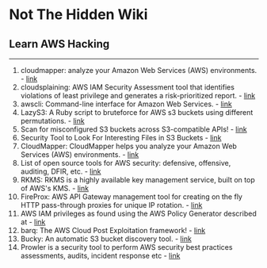 # Not The Hidden Wiki

## Learn AWS Hacking
-----

1. cloudmapper: analyze your Amazon Web Services (AWS) environments. - [link](https://github.com/duo-labs/cloudmapper)
2. cloudsplaining: AWS IAM Security Assessment tool that identifies violations of least privilege and generates a risk-prioritized report. - [link](https://github.com/salesforce/cloudsplaining)
3. awscli: Command-line interface for Amazon Web Services. - [link](https://aws.amazon.com/cli/)
4. LazyS3: A Ruby script to bruteforce for AWS s3 buckets using different permutations. - [link](https://github.com/nahamsec/lazys3)
5. Scan for misconfigured S3 buckets across S3-compatible APIs!  - [link](https://github.com/sa7mon/S3Scanner)
6. Security Tool to Look For Interesting Files in S3 Buckets - [link](https://github.com/jordanpotti/AWSBucketDump)
7. CloudMapper: CloudMapper helps you analyze your Amazon Web Services (AWS) environments. - [link](https://github.com/duo-labs/cloudmapper)
8. List of open source tools for AWS security: defensive, offensive, auditing, DFIR, etc. - [link](https://github.com/toniblyx/my-arsenal-of-aws-security-tools)
9. RKMS: RKMS is a highly available key management service, built on top of AWS's KMS. - [link](https://github.com/armanshan12/rkms)
10. FireProx: AWS API Gateway management tool for creating on the fly HTTP pass-through proxies for unique IP rotation. - [link](https://github.com/ustayready/fireprox)
11. AWS IAM privileges as found using the AWS Policy Generator described at - [link](https://gist.github.com/0xdabbad00/fa918ad85c0c3f0e0fa9a3f6b53696de)
12. barq: The AWS Cloud Post Exploitation framework! - [link](https://github.com/Voulnet/barq)
13. Bucky: An automatic S3 bucket discovery tool. - [link](https://github.com/smaranchand/bucky)
14. Prowler is a security tool to perform AWS security best practices assessments, audits, incident response etc - [link](https://github.com/toniblyx/prowler#features)